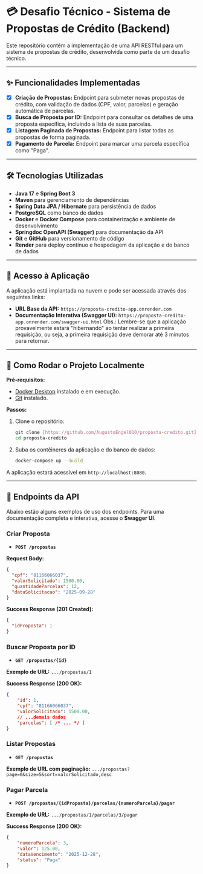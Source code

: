 # 💳 Desafio Técnico - Sistema de Propostas de Crédito (Backend)

Este repositório contém a implementação de uma API RESTful para um sistema de propostas de crédito, desenvolvida como parte de um desafio técnico.

---

## ✨ Funcionalidades Implementadas

-   [x] **Criação de Propostas:** Endpoint para submeter novas propostas de crédito, com validação de dados (CPF, valor, parcelas) e geração automática de parcelas.
-   [x] **Busca de Proposta por ID:** Endpoint para consultar os detalhes de uma proposta específica, incluindo a lista de suas parcelas.
-   [x] **Listagem Paginada de Propostas:** Endpoint para listar todas as propostas de forma paginada.
-   [x] **Pagamento de Parcela:** Endpoint para marcar uma parcela específica como "Paga".

---

## 🛠️ Tecnologias Utilizadas

-   **Java 17** e **Spring Boot 3**
-   **Maven** para gerenciamento de dependências
-   **Spring Data JPA / Hibernate** para persistência de dados
-   **PostgreSQL** como banco de dados
-   **Docker** e **Docker Compose** para containerização e ambiente de desenvolvimento
-   **Springdoc OpenAPI (Swagger)** para documentação da API
-   **Git** e **GitHub** para versionamento de código
-   **Render** para deploy contínuo e hospedagem da aplicação e do banco de dados

---

## 🚀 Acesso à Aplicação

A aplicação está implantada na nuvem e pode ser acessada através dos seguintes links:

* **URL Base da API:** `https://proposta-credito-app.onrender.com` 
* **Documentação Interativa (Swagger UI):** `https://proposta-credito-app.onrender.com/swagger-ui.html` 
Obs.: Lembre-se que a aplicação provavelmente estará "hibernando" ao tentar realizar a primeira requisição, ou seja, a primeira requisição deve demorar até 3 minutos para retornar.

---

## 🐳 Como Rodar o Projeto Localmente

**Pré-requisitos:**
* [Docker Desktop](https://www.docker.com/products/docker-desktop/) instalado e em execução.
* [Git](https://git-scm.com/) instalado.

**Passos:**
1.  Clone o repositório:
    ```bash
    git clone [https://github.com/AugustoEngel010/proposta-credito.git](https://github.com/AugustoEngel010/proposta-credito.git)
    cd proposta-credito
    ```

2.  Suba os contêineres da aplicação e do banco de dados:
    ```bash
    docker-compose up --build
    ```
A aplicação estará acessível em `http://localhost:8080`.

---

## 📄 Endpoints da API

Abaixo estão alguns exemplos de uso dos endpoints. Para uma documentação completa e interativa, acesse o **Swagger UI**.

### Criar Proposta
-   **`POST /propostas`**

**Request Body:**
```json
{
  "cpf": "81166066037",
  "valorSolicitado": 1500.00,
  "quantidadeParcelas": 12,
  "dataSolicitacao": "2025-09-28"
}
```
**Success Response (201 Created):**
```json
{
  "idProposta": 1
}
```
### Buscar Proposta por ID
-   **`GET /propostas/{id}`**

**Exemplo de URL:** `.../propostas/1`

**Success Response (200 OK):**
```json
{
    "id": 1,
    "cpf": "81166066037",
    "valorSolicitado": 1500.00,
    // ...demais dados
    "parcelas": [ /* ... */ ]
}
```
### Listar Propostas
-   **`GET /propostas`**

**Exemplo de URL com paginação:** `.../propostas?page=0&size=5&sort=valorSolicitado,desc`

### Pagar Parcela
-   **`POST /propostas/{idProposta}/parcelas/{numeroParcela}/pagar`**

**Exemplo de URL:** `.../propostas/1/parcelas/3/pagar`

**Success Response (200 OK):**
```json
{
    "numeroParcela": 3,
    "valor": 125.00,
    "dataVencimento": "2025-12-28",
    "status": "Paga"
}
```
